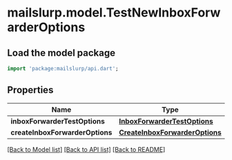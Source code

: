 # mailslurp.model.TestNewInboxForwarderOptions

## Load the model package
```dart
import 'package:mailslurp/api.dart';
```

## Properties
Name | Type | Description | Notes
------------ | ------------- | ------------- | -------------
**inboxForwarderTestOptions** | [**InboxForwarderTestOptions**](InboxForwarderTestOptions) |  | [optional] 
**createInboxForwarderOptions** | [**CreateInboxForwarderOptions**](CreateInboxForwarderOptions) |  | [optional] 

[[Back to Model list]](../README#documentation-for-models) [[Back to API list]](../README#documentation-for-api-endpoints) [[Back to README]](../README)


